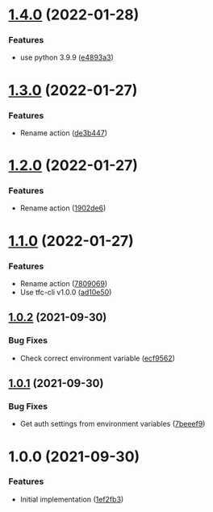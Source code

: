 # [1.4.0](https://github.com/cbsinteractive/get-tfc-workspace-currentstate-output-action/compare/1.3.0...1.4.0) (2022-01-28)


### Features

* use python 3.9.9 ([e4893a3](https://github.com/cbsinteractive/get-tfc-workspace-currentstate-output-action/commit/e4893a363234bff622a220076d01c6c80e4b7387))

# [1.3.0](https://github.com/cbsinteractive/get-tfc-workspace-currentstate-output-action/compare/1.2.0...1.3.0) (2022-01-27)


### Features

* Rename action ([de3b447](https://github.com/cbsinteractive/get-tfc-workspace-currentstate-output-action/commit/de3b447f2f5cb87be661acde2aba3488047d72f6))

# [1.2.0](https://github.com/cbsinteractive/get-tfc-workspace-currentstate-output-action/compare/1.1.0...1.2.0) (2022-01-27)


### Features

* Rename action ([1902de6](https://github.com/cbsinteractive/get-tfc-workspace-currentstate-output-action/commit/1902de6a6f9ed27c9b78cd0fc6dcc2d505ef7161))

# [1.1.0](https://github.com/cbsinteractive/get-tfc-workspace-currentstate-output-action/compare/1.0.2...1.1.0) (2022-01-27)


### Features

* Rename action ([7809069](https://github.com/cbsinteractive/get-tfc-workspace-currentstate-output-action/commit/78090696e34aa7cd5dcfaa7c9a4276a30f6ab946))
* Use tfc-cli v1.0.0 ([ad10e50](https://github.com/cbsinteractive/get-tfc-workspace-currentstate-output-action/commit/ad10e50d57dd3178c8bb14a880a7f0905b83e3cf))

## [1.0.2](https://github.com/cbsinteractive/get-tfc-workspace-currentstate-output-action/compare/1.0.1...1.0.2) (2021-09-30)


### Bug Fixes

* Check correct environment variable ([ecf9562](https://github.com/cbsinteractive/get-tfc-workspace-currentstate-output-action/commit/ecf95624373aa3a324e6b9aa4189ae26e6672f56))

## [1.0.1](https://github.com/cbsinteractive/get-tfc-workspace-currentstate-output-action/compare/1.0.0...1.0.1) (2021-09-30)


### Bug Fixes

* Get auth settings from environment variables ([7beeef9](https://github.com/cbsinteractive/get-tfc-workspace-currentstate-output-action/commit/7beeef901321131f406373dbae528f836d0c08a0))

# 1.0.0 (2021-09-30)


### Features

* Initial implementation ([1ef2fb3](https://github.com/cbsinteractive/get-tfc-workspace-currentstate-output-action/commit/1ef2fb3691c3ff43d9ed0d67d3b9d6c68c32489c))
